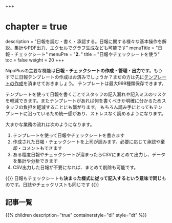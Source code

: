 +++
# chapter = true
description = "日報を読む・書く・承認する。日報に関する様々な基本操作を解説。集計やPDF出力、エクセルでグラフ生成なども可能です"
menuTitle = "日報・チェックシート"
menuPre = "<b>2. </b>"
title = "日報やチェックシートを使う"
toc = false
weight = 20
+++


NipoPlusの主要な機能は**日報・チェックシートの作成・管理・出力**です。もうすでに日報テンプレートの作成はお済みでしょうか？まだの方は先に[テンプレートの作成](/org/groupsetting/template/)を済ませておきましょう。
テンプレートは最大999種類保存できます。  

テンプレートを使って日報を書くことでスタッフの記入漏れや記入ミスのリスクを軽減できます。またテンプレートがあれば何を書くべきか明確に分かるためスタッフの負担を軽減することにも繋がります。
もちろん読み手にとってもテンプレートに沿っているため統一感があり、ストレスなく読めるようになります。  

大まかな業務の流れは次のようになります。

1. テンプレートを使って日報やチェックシートを書きます
1. 作成された日報・チェックシートを上司が読みます。必要に応じて承認や棄却・コメントもできます
1. ある程度日報やチェックシートが溜まったらCSVにまとめて出力し、データを集計や分析できます
1. CSV出力した日報が不要になれば、まとめて削除も可能です。

{{<alice pos="right" icon="here">}}
日報もチェックシートも**決まった様式に従って記入するという意味で同じ**ものです。日誌やチェックリストも同じです
{{</alice>}}

## 記事一覧

{{% children description="true" containerstyle="dl" style="dt" %}}
